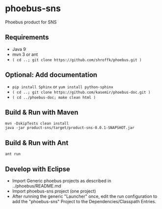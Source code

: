 # phoebus-sns

Phoebus product for SNS


## Requirements
 * Java 9
 * mvn 3 or ant
 * `( cd ..; git clone https://github.com/shroffk/phoebus.git )`

## Optional: Add documentation
 * `pip install Sphinx` or `yum install python-sphinx`
 * `( cd ..; git clone https://github.com/kasemir/phoebus-doc.git )`
 * `( cd ../phoebus-doc; make clean html )`

## Build & Run with Maven
```
mvn -DskipTests clean install
java -jar product-sns/target/product-sns-0.0.1-SNAPSHOT.jar 
```

## Build & Run with Ant
```
ant run
```

## Develop with Eclipse
 * Import Generic phoebus projects as described in ../phoebus/README.md
 * Import phoebus-sns project (one project)
 * After running the generic "Launcher" once, edit the run configuration
   to add the "phoebus-sns" Project to the Dependencies/Classpath Entries. 
